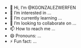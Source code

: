 - 👋 Hi, I’m @KGONZALEZWERFEN
- 👀 I’m interested in ...
- 🌱 I’m currently learning ...
- 💞️ I’m looking to collaborate on ...
- 📫 How to reach me ...
- 😄 Pronouns: ...
- ⚡ Fun fact: ...

<!---
KGONZALEZWERFEN/KGONZALEZWERFEN is a ✨ special ✨ repository because its `README.md` (this file) appears on your GitHub profile.
You can click the Preview link to take a look at your changes.
--->
